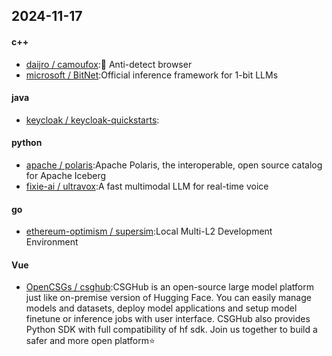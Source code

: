 ## 2024-11-17
#### c++
* [daijro / camoufox](https://github.com/daijro/camoufox):🦊 Anti-detect browser
* [microsoft / BitNet](https://github.com/microsoft/BitNet):Official inference framework for 1-bit LLMs
#### java
* [keycloak / keycloak-quickstarts](https://github.com/keycloak/keycloak-quickstarts):
#### python
* [apache / polaris](https://github.com/apache/polaris):Apache Polaris, the interoperable, open source catalog for Apache Iceberg
* [fixie-ai / ultravox](https://github.com/fixie-ai/ultravox):A fast multimodal LLM for real-time voice
#### go
* [ethereum-optimism / supersim](https://github.com/ethereum-optimism/supersim):Local Multi-L2 Development Environment
#### Vue
* [OpenCSGs / csghub](https://github.com/OpenCSGs/csghub):CSGHub is an open-source large model platform just like on-premise version of Hugging Face. You can easily manage models and datasets, deploy model applications and setup model finetune or inference jobs with user interface. CSGHub also provides Python SDK with full compatibility of hf sdk. Join us together to build a safer and more open platform⭐️
